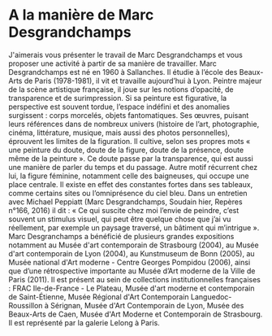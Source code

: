 # A la manière de Marc Desgrandchamps

J'aimerais vous présenter le travail de Marc Desgrandchamps et vous proposer une activité à partir de sa manière de travailler. 
Marc Desgrandchamps est né en 1960 à Sallanches. Il étudie à l’école des Beaux-Arts de Paris (1978-1981), il vit et travaille aujourd’hui à Lyon. Peintre majeur de la scène artistique française, il joue sur les notions d’opacité, de transparence et de surimpression. Si sa peinture est figurative, la perspective est souvent tordue, l’espace indéfini et des anomalies surgissent : corps morcelés, objets fantomatiques. Ses œuvres, puisant leurs références dans de nombreux univers (histoire de l’art, photographie, cinéma, littérature, musique, mais aussi des photos personnelles), éprouvent les limites de la figuration. Il cultive, selon ses propres mots « une peinture du doute, doute de la figure, doute de la présence, doute même de la peinture ». Ce doute passe par la transparence, qui est aussi une manière de parler du temps et du passage. Autre motif récurrent chez lui, la figure féminine, notamment celle des baigneuses, qui occupe une place centrale. Il existe en effet des constantes fortes dans ses tableaux, comme certains sites ou l’omniprésence du ciel bleu. Dans un entretien avec Michael Peppiatt (Marc Desgrandchamps, Soudain hier, Repères n°166, 2016) il dit : « Ce qui suscite chez moi l’envie de peindre, c’est souvent un stimulus visuel, qui peut être quelque chose que j’ai vu réellement, par exemple un paysage traversé, un bâtiment qui m’intrigue ». Marc Desgranchamps a bénéficié de plusieurs grandes expositions notamment au Musée d'art contemporain de Strasbourg (2004), au Musée d'art contemporain de Lyon (2004), au Kunstmuseum de Bonn (2005), au Musée national d'Art moderne - Centre Georges Pompidou (2006), ainsi que d’une rétrospective importante au Musée d’Art moderne de la Ville de Paris (2011). Il est présent au sein de collections institutionnelles françaises : FRAC Ile-de-France - Le Plateau, Musée d'art moderne et contemporain de Saint-Étienne, Musée Régional d'Art Contemporain Languedoc-Roussillon à Sérignan, Musée d'Art Contemporain de Lyon, Musée des Beaux-Arts de Caen, Musée d'Art Moderne et Contemporain de Strasbourg. Il est représenté par la galerie Lelong à Paris. 

